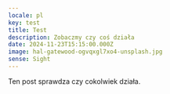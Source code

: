 ```yaml
---
locale: pl
key: test
title: Test
description: Zobaczmy czy coś działa
date: 2024-11-23T15:15:00.000Z
image: hal-gatewood-ogvqxgl7xo4-unsplash.jpg
sense: Sight
---
```

Ten post sprawdza czy cokolwiek działa.
